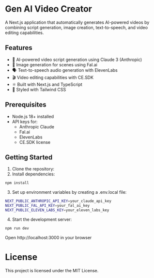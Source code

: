 # Gen AI Video Creator

A Next.js application that automatically generates AI-powered videos by combining script generation, image creation, text-to-speech, and video editing capabilities.

## Features

- 🤖 AI-powered video script generation using Claude 3 (Anthropic)
- 🎨 Image generation for scenes using Fal.ai
- 🗣️ Text-to-speech audio generation with ElevenLabs
- 🎬 Video editing capabilities with CE.SDK
- ⚛️ Built with Next.js and TypeScript
- 💅 Styled with Tailwind CSS

## Prerequisites

- Node.js 18+ installed
- API keys for:
  - Anthropic Claude
  - Fal.ai
  - ElevenLabs
  - CE.SDK license 

## Getting Started

1. Clone the repository:
2. Install dependencies:
```sh
npm install
```
3. Set up environment variables by creating a .env.local file:
```sh
NEXT_PUBLIC_ANTHROPIC_API_KEY=your_claude_api_key
NEXT_PUBLIC_FAL_API_KEY=your_fal_ai_key
NEXT_PUBLIC_ELEVEN_LABS_KEY=your_eleven_labs_key
```
4. Start the development server:
```sh
npm run dev
```
Open http://localhost:3000 in your browser

# License
This project is licensed under the MIT License.
